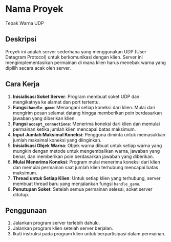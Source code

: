 # Nama Proyek

Tebak Warna UDP

## Deskripsi

Proyek ini adalah server sederhana yang menggunakan UDP (User Datagram Protocol) untuk berkomunikasi dengan klien. Server ini mengimplementasikan permainan di mana klien harus menebak warna yang dipilih secara acak oleh server.

## Cara Kerja

1. **Inisialisasi Soket Server**: Program membuat soket UDP dan mengikatnya ke alamat dan port tertentu.
2. **Fungsi `handle_game`**: Menangani setiap koneksi dari klien. Mulai dari mengirim pesan selamat datang hingga memberikan poin berdasarkan jawaban yang diberikan klien.
3. **Fungsi `accept_connections`**: Menerima koneksi dari klien dan memulai permainan ketika jumlah klien mencapai batas maksimum.
4. **Input Jumlah Maksimal Koneksi**: Pengguna diminta untuk memasukkan jumlah maksimal koneksi yang diinginkan.
5. **Inisialisasi Objek Warna**: Objek warna dibuat untuk setiap warna yang mungkin dengan metode untuk mengembalikan warna, jawaban yang benar, dan memberikan poin berdasarkan jawaban yang diberikan.
6. **Mulai Menerima Koneksi**: Program mulai menerima koneksi dari klien dan memulai permainan saat jumlah klien terhubung mencapai batas maksimum.
7. **Thread untuk Setiap Klien**: Untuk setiap klien yang terhubung, server membuat thread baru yang menjalankan fungsi `handle_game`.
8. **Penutupan Soket**: Setelah semua permainan selesai, soket server ditutup.

## Penggunaan

1. Jalankan program server terlebih dahulu.
2. Jalankan program klien setelah server berjalan.
3. Ikuti instruksi pada program klien untuk berpartisipasi dalam permainan.
